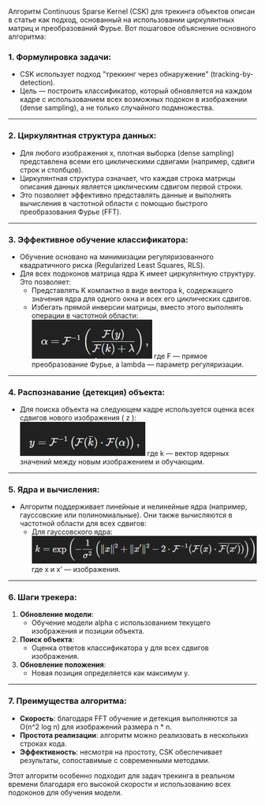 Алгоритм Continuous Sparse Kernel (CSK) для трекинга объектов описан в статье как подход, основанный на использовании циркулянтных матриц и преобразований Фурье. Вот пошаговое объяснение основного алгоритма:

### 1. **Формулировка задачи**:
   - CSK использует подход "треккинг через обнаружение" (tracking-by-detection).
   - Цель — построить классификатор, который обновляется на каждом кадре с использованием всех возможных подокон в изображении (dense sampling), а не только случайного подмножества.

---

### 2. **Циркулянтная структура данных**:
   - Для любого изображения x, плотная выборка (dense sampling) представлена всеми его циклическими сдвигами (например, сдвиги строк и столбцов).
   - Циркулянтная структура означает, что каждая строка матрицы описания данных является циклическим сдвигом первой строки.
   - Это позволяет эффективно представлять данные и выполнять вычисления в частотной области с помощью быстрого преобразования Фурье (FFT).

---

### 3. **Эффективное обучение классификатора**:
   - Обучение основано на минимизации регуляризованного квадратичного риска (Regularized Least Squares, RLS).
   - Для всех подоконов матрица ядра K имеет циркулянтную структуру. Это позволяет:
     - Представлять K компактно в виде вектора k, содержащего значения ядра для одного окна и всех его циклических сдвигов.
     - Избегать прямой инверсии матрицы, вместо этого выполнять операции в частотной области:
       ![img.png](images/img.png)
       где F — прямое преобразование Фурье, а lambda — параметр регуляризации.

---

### 4. **Распознавание (детекция) объекта**:
   - Для поиска объекта на следующем кадре используется оценка всех сдвигов нового изображения \( z \):
     ![img.png](images/img-2.png)
     где k — вектор ядерных значений между новым изображением и обучающим.

---

### 5. **Ядра и вычисления**:
   - Алгоритм поддерживает линейные и нелинейные ядра (например, гауссовские или полиномиальные). Они также вычисляются в частотной области для всех сдвигов:
     - Для гауссовского ядра:
       ![img.png](images/img-3.png)
       где x и x' — изображения.

---

### 6. **Шаги трекера**:
   1. **Обновление модели**:
      - Обучение модели alpha с использованием текущего изображения и позиции объекта.
   2. **Поиск объекта**:
      - Оценка ответов классификатора y для всех сдвигов изображения.
   3. **Обновление положения**:
      - Новая позиция определяется как максимум y.

---

### 7. **Преимущества алгоритма**:
   - **Скорость**: благодаря FFT обучение и детекция выполняются за O(n^2 log n) для изображений размера n * n.
   - **Простота реализации**: алгоритм можно реализовать в нескольких строках кода.
   - **Эффективность**: несмотря на простоту, CSK обеспечивает результаты, сопоставимые с современными методами.

Этот алгоритм особенно подходит для задач трекинга в реальном времени благодаря его высокой скорости и использованию всех подоконов для обучения модели.